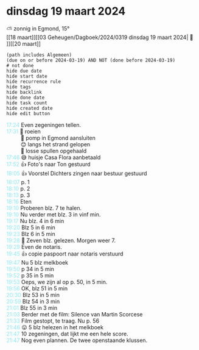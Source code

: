 # dinsdag 19 maart 2024

⛅ zonnig in Egmond, 15°<br>[[18 maart]][[03 Geheugen/Dagboek/2024/0319 dinsdag 19 maart 2024| 📓 ]][[20 maart]]
```tasks
(path includes Algemeen)
(due on or before 2024-03-19) AND NOT (done before 2024-03-19)
# not done
hide due date
hide start date
hide recurrence rule
hide tags
hide backlink
hide done date
hide task count
hide created date
hide edit button
```
<p style="padding-left: 2.7em; text-indent: -2.7em; margin: 0;"><font color=#8be9f3>17:24  </font>  Even zegeningen tellen. </p>   
<p style="padding-left: 2.7em; text-indent: -2.7em; margin: 0;"><font color=#8be9f3>17:31  </font>  🥵 roeien<br>😬 pomp in Egmond aansluiten<br>😊 langs het strand gelopen<br>🥵 losse spullen opgehaald  </p>   
<p style="padding-left: 2.7em; text-indent: -2.7em; margin: 0;"><font color=#8be9f3>17:46  </font>  😅 huisje Casa Flora aanbetaald </p>   
<p style="padding-left: 2.7em; text-indent: -2.7em; margin: 0;"><font color=#8be9f3>17:52  </font>  👍 Foto's naar Ton gestuurd  </p>   
<p style="padding-left: 2.7em; text-indent: -2.7em; margin: 0;"><font color=#8be9f3>18:05  </font>  👍 Voorstel Dichters zingen naar bestuur gestuurd </p>   
<p style="padding-left: 2.7em; text-indent: -2.7em; margin: 0;"><font color=#8be9f3>18:07  </font>  p. 1 </p>   
<p style="padding-left: 2.7em; text-indent: -2.7em; margin: 0;"><font color=#8be9f3>18:10  </font>  p. 2 </p>   
<p style="padding-left: 2.7em; text-indent: -2.7em; margin: 0;"><font color=#8be9f3>18:13  </font>  p. 3 </p>   
<p style="padding-left: 2.7em; text-indent: -2.7em; margin: 0;"><font color=#8be9f3>18:16  </font>  Eten </p>   
<p style="padding-left: 2.7em; text-indent: -2.7em; margin: 0;"><font color=#8be9f3>19:10  </font>  Proberen blz. 7 te halen. </p>   
<p style="padding-left: 2.7em; text-indent: -2.7em; margin: 0;"><font color=#8be9f3>19:10  </font>  Nu verder met blz. 3 in vinf min. </p>   
<p style="padding-left: 2.7em; text-indent: -2.7em; margin: 0;"><font color=#8be9f3>19:17  </font>  Nu blz. 4 in 6 min  </p>   
<p style="padding-left: 2.7em; text-indent: -2.7em; margin: 0;"><font color=#8be9f3>19:20  </font>  Blz 5 in 6 min </p>   
<p style="padding-left: 2.7em; text-indent: -2.7em; margin: 0;"><font color=#8be9f3>19:23  </font>  Blz 6 in 5 min </p>   
<p style="padding-left: 2.7em; text-indent: -2.7em; margin: 0;"><font color=#8be9f3>19:28  </font>  🤔 Zeven blz. gelezen. Morgen weer 7. </p>   
<p style="padding-left: 2.7em; text-indent: -2.7em; margin: 0;"><font color=#8be9f3>19:29  </font>  Even de notaris. </p>   
<p style="padding-left: 2.7em; text-indent: -2.7em; margin: 0;"><font color=#8be9f3>19:45  </font>  👍 copie paspoort naar notaris verstuurd </p>   
<p style="padding-left: 2.7em; text-indent: -2.7em; margin: 0;"><font color=#8be9f3>19:47  </font>  Nu 5 blz melkboek </p>   
<p style="padding-left: 2.7em; text-indent: -2.7em; margin: 0;"><font color=#8be9f3>19:50  </font>  p 34 in 5 min </p>   
<p style="padding-left: 2.7em; text-indent: -2.7em; margin: 0;"><font color=#8be9f3>19:52  </font>  p 35 in 5 min </p>   
<p style="padding-left: 2.7em; text-indent: -2.7em; margin: 0;"><font color=#8be9f3>19:53  </font>  Oeps, we zijn al op p. 50, in 5 min. </p>   
<p style="padding-left: 2.7em; text-indent: -2.7em; margin: 0;"><font color=#8be9f3>19:56  </font>  OK, blz 51 in 5 min </p>   
<p style="padding-left: 2.7em; text-indent: -2.7em; margin: 0;"><font color=#8be9f3>20:30  </font>  Blz 53 in 5 min </p>   
<p style="padding-left: 2.7em; text-indent: -2.7em; margin: 0;"><font color=#8be9f3>20:59  </font>  Blz 54 in 3 min </p>   
<p style="padding-left: 2.7em; text-indent: -2.7em; margin: 0;"><font color=#8be9f3>21:01  </font>  Blz 55 in 3 min </p>   
<p style="padding-left: 2.7em; text-indent: -2.7em; margin: 0;"><font color=#8be9f3>21:03  </font>  Berder met de film: Silence van Martin Scorcese </p>   
<p style="padding-left: 2.7em; text-indent: -2.7em; margin: 0;"><font color=#8be9f3>21:33  </font>  Film gestopt, te traag. Nu p. 56 </p>   
<p style="padding-left: 2.7em; text-indent: -2.7em; margin: 0;"><font color=#8be9f3>21:46  </font>  😛 5 blz helezen in het melkboek </p>   
<p style="padding-left: 2.7em; text-indent: -2.7em; margin: 0;"><font color=#8be9f3>21:47  </font>  10 zegeningen, dat lijkt me een hele score. </p>   
<p style="padding-left: 2.7em; text-indent: -2.7em; margin: 0;"><font color=#8be9f3>21:47  </font>  Nog even plannen. De twee openstaande klussen. </p>   